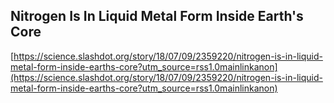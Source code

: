 ## Nitrogen Is In Liquid Metal Form Inside Earth's Core
  
  [https://science.slashdot.org/story/18/07/09/2359220/nitrogen-is-in-liquid-metal-form-inside-earths-core?utm_source=rss1.0mainlinkanon](https://science.slashdot.org/story/18/07/09/2359220/nitrogen-is-in-liquid-metal-form-inside-earths-core?utm_source=rss1.0mainlinkanon)